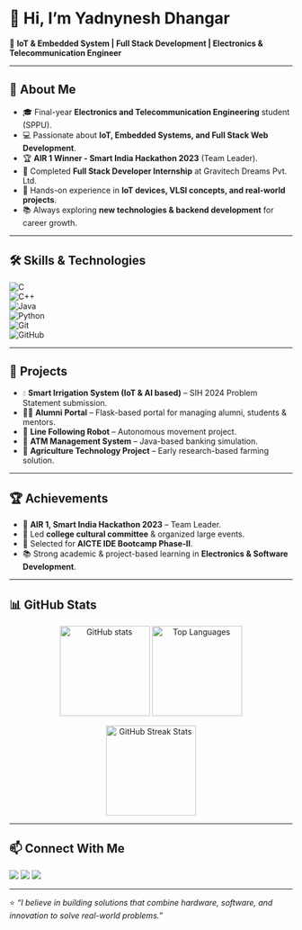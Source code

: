 # 👋 Hi, I’m **Yadnynesh Dhangar**  

🎯 **IoT & Embedded System | Full Stack Development | Electronics & Telecommunication Engineer**  

---

## 🚀 About Me  
- 🎓 Final-year **Electronics and Telecommunication Engineering** student (SPPU).  
- 💻 Passionate about **IoT, Embedded Systems, and Full Stack Web Development**.  
- 🏆 **AIR 1 Winner - Smart India Hackathon 2023** (Team Leader).  
- 🌟 Completed **Full Stack Developer Internship** at Gravitech Dreams Pvt. Ltd.  
- 🔧 Hands-on experience in **IoT devices, VLSI concepts, and real-world projects**.  
- 📚 Always exploring **new technologies & backend development** for career growth.  

---

## 🛠️ Skills & Technologies  

![C](https://img.shields.io/badge/C-00599C?style=for-the-badge&logo=c&logoColor=white)  
![C++](https://img.shields.io/badge/C++-00599C?style=for-the-badge&logo=cplusplus&logoColor=white)  
![Java](https://img.shields.io/badge/Java-ED8B00?style=for-the-badge&logo=openjdk&logoColor=white)  
![Python](https://img.shields.io/badge/Python-3776AB?style=for-the-badge&logo=python&logoColor=white)   
![Git](https://img.shields.io/badge/Git-F05032?style=for-the-badge&logo=git&logoColor=white)  
![GitHub](https://img.shields.io/badge/GitHub-181717?style=for-the-badge&logo=github&logoColor=white)  

---

## 📂 Projects  

- 💧 **Smart Irrigation System (IoT & AI based)** – SIH 2024 Problem Statement submission.  
- 🧑‍🎓 **Alumni Portal** – Flask-based portal for managing alumni, students & mentors.  
- 🤖 **Line Following Robot** – Autonomous movement project.  
- 🏦 **ATM Management System** – Java-based banking simulation.  
- 🚜 **Agriculture Technology Project** – Early research-based farming solution.  

---

## 🏆 Achievements  

- 🥇 **AIR 1, Smart India Hackathon 2023** – Team Leader.  
- 🎤 Led **college cultural committee** & organized large events.  
- 📌 Selected for **AICTE IDE Bootcamp Phase-II**.  
- 📚 Strong academic & project-based learning in **Electronics & Software Development**.  

---

## 📊 GitHub Stats  

<p align="center">
  <img src="https://github-readme-stats.vercel.app/api?username=yourusername&show_icons=true&theme=tokyonight" alt="GitHub stats" height="160"/>
  <img src="https://github-readme-stats.vercel.app/api/top-langs/?username=yourusername&layout=compact&theme=tokyonight" alt="Top Languages" height="160"/>
</p>

<p align="center">
  <img src="https://github-readme-streak-stats.herokuapp.com/?user=yourusername&theme=tokyonight" alt="GitHub Streak Stats" height="160"/>
</p>  

---

## 📫 Connect With Me  

<p align="left">
  <a href="mailto:yadnyeshdhangar@gmail.com"><img src="https://img.shields.io/badge/Email-D14836?style=for-the-badge&logo=gmail&logoColor=white"/></a>
  <a href="https://www.linkedin.com/in/yadnynesh-dhangar-24500026a"><img src="https://img.shields.io/badge/LinkedIn-0077B5?style=for-the-badge&logo=linkedin&logoColor=white"/></a>
  <a href="https://github.com/yadnynesh-96"><img src="https://img.shields.io/badge/GitHub-181717?style=for-the-badge&logo=github&logoColor=white"/></a>
</p>

---

⭐ *“I believe in building solutions that combine hardware, software, and innovation to solve real-world problems.”*  
